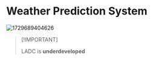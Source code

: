 # Weather Prediction System

![1729689404626](image/README/1729689404626.png)


>  [!IMPORTANT]
>
> LADC is **underdeveloped**

